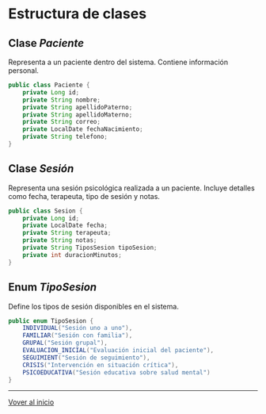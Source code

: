 # Estructura de clases

## Clase _Paciente_
Representa a un paciente dentro del sistema. Contiene información personal.
```java
public class Paciente {
    private Long id;
    private String nombre;
    private String apellidoPaterno;
    private String apellidoMaterno;
    private String correo;
    private LocalDate fechaNacimiento;
    private String telefono;
}
```
## Clase _Sesión_
Representa una sesión psicológica realizada a un paciente. Incluye detalles como fecha, terapeuta, tipo de sesión y notas.
```java
public class Sesion {
    private Long id;
    private LocalDate fecha;
    private String terapeuta;
    private String notas;
    private String TiposSesion tipoSesion;
    private int duracionMinutos;
}
```
## Enum _TipoSesion_
Define los tipos de sesión disponibles en el sistema.
```java
public enum TipoSesion {
    INDIVIDUAL("Sesión uno a uno"),
    FAMILIAR("Sesión con familia"),
    GRUPAL("Sesión grupal"),
    EVALUACION_INICIAL("Evaluación inicial del paciente"),
    SEGUIMIENT("Sesión de seguimiento"),
    CRISIS("Intervención en situación crítica"),
    PSICOEDUCATIVA("Sesión educativa sobre salud mental")
}
```
---
[Vover al inicio](../README.md)